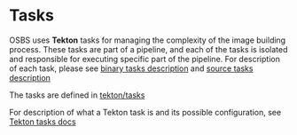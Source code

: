 # Tasks

OSBS uses **Tekton** tasks for managing the complexity of the image building process.
These tasks are part of a pipeline, and each of the tasks is isolated and responsible for executing specific part of the pipeline.
For description of each task, please see [binary tasks description][] and [source tasks description][]

The tasks are defined in [tekton/tasks][]

For description of what a Tekton task is and its possible configuration, see [Tekton tasks docs][]

[tekton/tasks]: ../tekton/tasks
[binary tasks description]: https://osbs.readthedocs.io/en/latest/build_process.html?highlight=task#binary-pipeline-consists-of-these-tasks
[source tasks description]: https://osbs.readthedocs.io/en/latest/build_process.html?highlight=task#source-pipeline-consists-of-these-tasks
[Tekton tasks docs]: https://tekton.dev/docs/pipelines/tasks/
